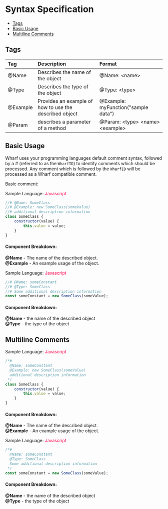 # Syntax Specification
- [Tags](#tags)
- [Basic Usage](#basic-usage)
- [Multiline Comments](#multiline-comments)


## Tags

| Tag      | Description                                            | Format                              |
|:---------|:-------------------------------------------------------|:------------------------------------|
| @Name    | Describes the name of the object                       | @Name: \<name>                      |
| @Type    | Describes the type of the object                       | @Type: \<type>                      |
| @Example | Provides an example of how to use the described object | @Example: myFunction("sample data") |
| @Param   | describes a parameter of a method                      | @Param: \<type> \<name> \<example>  |

## Basic Usage
Wharf uses your programming languages default comment syntax, 
followed by a # (referred to as the `WharfID`) to identify comments which should be processed.
Any comment which is followed by the `WharfID` will be processed as a Wharf compatible comment.


Basic comment:

Sample Language: <a style="color:#ff0049">Javascript</a>
```js
//# @Name: SomeClass
//# @Example: new SomeClass(someValue)
//# additional description information
class SomeClass {
    constructor(value) {
        this.value = value;
    }
}
```
#### Component Breakdown:
<b>@Name</b> - The name of the described object.<br />
<b>@Example</b> - An example usage of the object.<br />



Sample Language: <a style="color:#ff0049">Javascript</a>
```js
//# @Name: someConstant
//# @Type: SomeClass
//# Some additional description information
const someConstant = new SomeClass(someValue);
```
#### Component Breakdown:
<b>@Name</b> - the name of the described object<br />
<b>@Type</b> - the type of the object<br />



## Multiline Comments

Sample Language: <a style="color:#ff0049">Javascript</a>
```js
/*#
  @Name: someConstant
  @Example: new SomeClass(someValue)
  additional description information
 */
class SomeClass {
    constructor(value) {
        this.value = value;
    }
}
```
#### Component Breakdown:
<b>@Name</b> - The name of the described object.<br />
<b>@Example</b> - An example usage of the object.<br />



Sample Language: <a style="color:#ff0049">Javascript</a>
```js
/*#
  @Name: someConstant
  @Type: SomeClass
  Some additional description information
 */
const someConstant = new SomeClass(someValue);
```
#### Component Breakdown:
<b>@Name</b> - the name of the described object<br />
<b>@Type</b> - the type of the object<br />